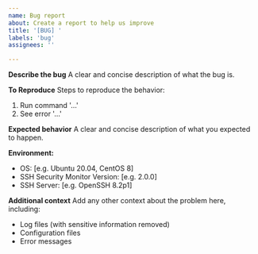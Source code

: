 ```yaml
---
name: Bug report
about: Create a report to help us improve
title: '[BUG] '
labels: 'bug'
assignees: ''

---
```


**Describe the bug**
A clear and concise description of what the bug is.

**To Reproduce**
Steps to reproduce the behavior:
1. Run command '...'
2. See error '...'

**Expected behavior**
A clear and concise description of what you expected to happen.

**Environment:**
 - OS: [e.g. Ubuntu 20.04, CentOS 8]
 - SSH Security Monitor Version: [e.g. 2.0.0]
 - SSH Server: [e.g. OpenSSH 8.2p1]

**Additional context**
Add any other context about the problem here, including:
- Log files (with sensitive information removed)
- Configuration files
- Error messages 